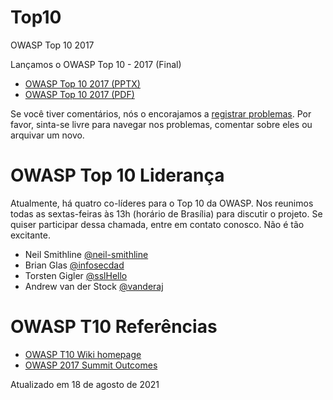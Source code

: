 # Top10

OWASP Top 10 2017

Lançamos o OWASP Top 10 - 2017 (Final)

* [OWASP Top 10 2017 (PPTX)](https://github.com/OWASP/Top10/blob/master/2017/OWASP%20Top%2010-2017%20(en).pptx)
* [OWASP Top 10 2017 (PDF)](https://github.com/OWASP/Top10/blob/master/2017/OWASP%20Top%2010-2017%20(en).pdf)

Se você tiver comentários, nós o encorajamos a [registrar problemas](https://github.com/OWASP/Top10/issues). Por favor, sinta-se livre para navegar nos problemas, comentar sobre eles ou arquivar um novo.

# OWASP Top 10 Liderança

Atualmente, há quatro co-líderes para o Top 10 da OWASP. Nos reunimos todas as sextas-feiras às 13h (horário de Brasília) para discutir o projeto. Se quiser participar dessa chamada, entre em contato conosco. Não é tão excitante.

* Neil Smithline [@neil-smithline](https://github.com/Neil-Smithline)
* Brian Glas [@infosecdad](https://github.com/infosecdad)
* Torsten Gigler [@sslHello](https://github.com/sslHello)
* Andrew van der Stock [@vanderaj](https://github.com/vanderaj)

# OWASP T10 Referências
- [OWASP T10 Wiki homepage](https://www.owasp.org/index.php/Category:OWASP_Top_Ten_Project)
- [OWASP 2017 Summit Outcomes](https://owaspsummit.org/Outcomes/Owasp-Top-10-2017/Owasp-Top-10-2017.html)

Atualizado em 18 de agosto de 2021
 
